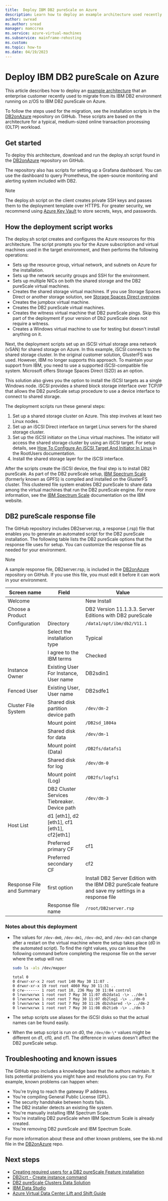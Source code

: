 ```yaml
---
title:  Deploy IBM DB2 pureScale on Azure
description: Learn how to deploy an example architecture used recently to migrate an enterprise from its IBM DB2 environment running on z/OS to IBM DB2 pureScale on Azure.
author: swread
ms.author: sread
manager: mamccrea 
ms.service: azure-virtual-machines
ms.subservice: mainframe-rehosting
ms.custom:
ms.topic: how-to
ms.date: 04/19/2023
---
```


# Deploy IBM DB2 pureScale on Azure

This article describes how to deploy an [example architecture](ibm-db2-purescale-azure.md) that an enterprise customer recently used to migrate from its IBM DB2 environment running on z/OS to IBM DB2 pureScale on Azure.

To follow the steps used for the migration, see the installation scripts in the [DB2onAzure](https://aka.ms/db2onazure) repository on GitHub. These scripts are based on the architecture for a typical, medium-sized online transaction processing (OLTP) workload.

## Get started

To deploy this architecture, download and run the deploy.sh script found in the [DB2onAzure](https://aka.ms/db2onazure) repository on GitHub.

The repository also has scripts for setting up a Grafana dashboard. You can use the dashboard to query Prometheus, the open-source monitoring and alerting system included with DB2.

> [!NOTE]
> The deploy.sh script on the client creates private SSH keys and passes them to the deployment template over HTTPS. For greater security, we recommend using [Azure Key Vault](/azure/key-vault/general/overview) to store secrets, keys, and passwords.

## How the deployment script works

The deploy.sh script creates and configures the Azure resources for this architecture. The script prompts you for the Azure subscription and virtual machines used in the target environment, and then performs the following operations:

- Sets up the resource group, virtual network, and subnets on Azure for the installation.
- Sets up the network security groups and SSH for the environment.
- Sets up multiple NICs on both the shared storage and the DB2 pureScale virtual machines.
- Creates the shared storage virtual machines. If you use Storage Spaces Direct or another storage solution, see [Storage Spaces Direct overview](/windows-server/storage/storage-spaces/storage-spaces-direct-overview).
- Creates the jumpbox virtual machine.
- Creates the DB2 pureScale virtual machines.
- Creates the witness virtual machine that DB2 pureScale pings. Skip this part of the deployment if your version of Db2 pureScale does not require a witness.
- Creates a Windows virtual machine to use for testing but doesn't install anything on it.

Next, the deployment scripts set up an iSCSI virtual storage area network (vSAN) for shared storage on Azure. In this example, iSCSI connects to the shared storage cluster. In the original customer solution, GlusterFS was used. However, IBM no longer supports this approach. To maintain your support from IBM, you need to use a supported iSCSI-compatible file system. Microsoft offers Storage Spaces Direct (S2D) as an option.

This solution also gives you the option to install the iSCSI targets as a single Windows node. iSCSI provides a shared block storage interface over TCP/IP that allows the DB2 pureScale setup procedure to use a device interface to connect to shared storage.

The deployment scripts run these general steps:

1. Set up a shared storage cluster on Azure. This step involves at least two Linux nodes.
2. Set up an iSCSI Direct interface on target Linux servers for the shared storage cluster.
3. Set up the iSCSI initiator on the Linux virtual machines. The initiator will access the shared storage cluster by using an iSCSI target. For setup details, see [How To Configure An iSCSI Target And Initiator In Linux](https://www.rootusers.com/how-to-configure-an-iscsi-target-and-initiator-in-linux/) in the RootUsers documentation.
4. Install the shared storage layer for the iSCSI interface.

After the scripts create the iSCSI device, the final step is to install DB2 pureScale. As part of the DB2 pureScale setup, [IBM Spectrum Scale](https://www.ibm.com/support/knowledgecenter/SSEPGG_11.1.0/com.ibm.db2.luw.qb.server.doc/doc/t0057167.html) (formerly known as GPFS) is compiled and installed on the GlusterFS cluster. This clustered file system enables DB2 pureScale to share data among the virtual machines that run the DB2 pureScale engine. For more information, see the [IBM Spectrum Scale](https://www.ibm.com/support/knowledgecenter/en/STXKQY_4.2.0/ibmspectrumscale42_welcome.html) documentation on the IBM website.

## DB2 pureScale response file

The GitHub repository includes DB2server.rsp, a response (.rsp) file that enables you to generate an automated script for the DB2 pureScale installation. The following table lists the DB2 pureScale options that the response file uses for setup. You can customize the response file as needed for your environment.

> [!NOTE]
> A sample response file, DB2server.rsp, is included in the [DB2onAzure](https://aka.ms/db2onazure) repository on GitHub. If you use this file, you must edit it before it can work in your environment.

| Screen name               | Field                                        | Value                                                                                                 |
|---------------------------|----------------------------------------------|-------------------------------------------------------------------------------------------------------|
| Welcome                   |                                              | New Install                                                                                           |
| Choose a Product          |                                              | DB2 Version 11.1.3.3. Server Editions with DB2 pureScale                                              |
| Configuration             | Directory                                    | `/data1/opt/ibm/db2/V11.1`                                                                              |
|                           | Select the installation type                 | Typical                                                                                               |
|                           | I agree to the IBM terms                     | Checked                                                                                               |
| Instance Owner            | Existing User For Instance, User name        | DB2sdin1                                                                                              |
| Fenced User               | Existing User, User name                     | DB2sdfe1                                                                                              |
| Cluster File System       | Shared disk partition device path            | `/dev/dm-2`                                                                                             |
|                           | Mount point                                  | `/DB2sd_1804a`                                                                                         |
|                           | Shared disk for data                         | `/dev/dm-1`                                                                                             |
|                           | Mount point (Data)                           | `/DB2fs/datafs1`                                                                                        |
|                           | Shared disk for log                          | `/dev/dm-0`                                                                                             |
|                           | Mount point (Log)                            | `/DB2fs/logfs1`                                                                                         |
|                           | DB2 Cluster Services Tiebreaker. Device path | `/dev/dm-3`                                                                                             |
| Host List                 | d1 [eth1], d2 [eth1], cf1 [eth1], cf2[eth1] |                                                                                                       |
|                           | Preferred primary CF                         | cf1                                                                                                   |
|                           | Preferred secondary CF                       | cf2                                                                                                   |
| Response File and Summary | first option                                 | Install DB2 Server Edition with the IBM DB2 pureScale feature and save my settings in a response file |
|                           | Response file name                           | `/root/DB2server.rsp`                                                                                   |

### Notes about this deployment

- The values for `/dev-dm0`, `/dev-dm1`, `/dev-dm2`, and `/dev-dm3` can change after a restart on the virtual machine where the setup takes place (d0 in the automated script). To find the right values, you can issue the following command before completing the response file on the server where the setup will run:

   ```bash
   sudo ls -als /dev/mapper
   ```

   ```output
   total 0
   0 drwxr-xr-x 2 root root 140 May 30 11:07 .
   0 drwxr-xr-x 19 root root 4060 May 30 11:31 ..
   0 crw------- 1 root root 10, 236 May 30 11:04 control
   0 lrwxrwxrwx 1 root root 7 May 30 11:07 db2data1 -\> ../dm-1
   0 lrwxrwxrwx 1 root root 7 May 30 11:07 db2log1 -\> ../dm-0
   0 lrwxrwxrwx 1 root root 7 May 30 11:26 db2shared -\> ../dm-2
   0 lrwxrwxrwx 1 root root 7 May 30 11:08 db2tieb -\> ../dm-3
   ```

- The setup scripts use aliases for the iSCSI disks so that the actual names can be found easily.
- When the setup script is run on d0, the `/dev/dm-\*` values might be different on d1, cf0, and cf1. The difference in values doesn't affect the DB2 pureScale setup.

## Troubleshooting and known issues

The GitHub repo includes a knowledge base that the authors maintain. It lists potential problems you might have and resolutions you can try. For example, known problems can happen when:

- You're trying to reach the gateway IP address.
- You're compiling General Public License (GPL).
- The security handshake between hosts fails.
- The DB2 installer detects an existing file system.
- You're manually installing IBM Spectrum Scale.
- You're installing DB2 pureScale when IBM Spectrum Scale is already created.
- You're removing DB2 pureScale and IBM Spectrum Scale.

For more information about these and other known problems, see the kb.md file in the [DB2onAzure](https://aka.ms/DB2onAzure) repo.

## Next steps

- [Creating required users for a DB2 pureScale Feature installation](https://www.ibm.com/support/knowledgecenter/en/SSEPGG_11.1.0/com.ibm.db2.luw.qb.server.doc/doc/t0055374.html?pos=2)
- [DB2icrt - Create instance command](https://www.ibm.com/support/knowledgecenter/en/SSEPGG_11.1.0/com.ibm.db2.luw.admin.cmd.doc/doc/r0002057.html)
- [DB2 pureScale Clusters Data Solution](https://www.ibm.com/docs/en/db2/10.1.0?topic=editions-db2-purescale-feature)
- [IBM Data Studio](https://www.ibm.com/developerworks/downloads/im/data/index.html/)
- [Azure Virtual Data Center Lift and Shift Guide](https://azure.microsoft.com/resources/azure-virtual-datacenter-lift-and-shift-guide/)
